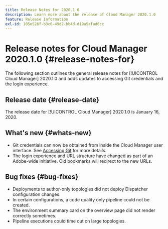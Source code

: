 ```yaml
---
title: Release Notes for 2020.1.0
description: Learn more about the release of Cloud Manager 2020.1.0
feature: Release Information
exl-id: 105e526f-b3c6-49d2-bb4d-d19a5afad6cc
---
```

# Release notes for Cloud Manager 2020.1.0 {#release-notes-for}

The following section outlines the general release notes for [!UICONTROL Cloud Manager] 2020.1.0 and adds updates to accessing Git credentials and the login experience.

## Release date {#release-date}

The release date for [!UICONTROL Cloud Manager] 2020.1.0 is January 16, 2020.

## What's new {#whats-new}

* Git credentials can now be obtained from inside the Cloud Manager user interface. See [Accessing Git](/help/managing-code/managing-repositories.md) for more details.
* The login experience and URL structure have changed as part of an Adobe-wide initiative. Old bookmarks will redirect to the new URLs.


## Bug fixes {#bug-fixes}

* Deployments to author-only topologies did not deploy Dispatcher configuration changes.
* In certain configurations, a code quality only pipeline could not be created.
* The environment summary card on the overview page did not render correctly sometimes.
* Pipeline executions could time out on large topologies.
